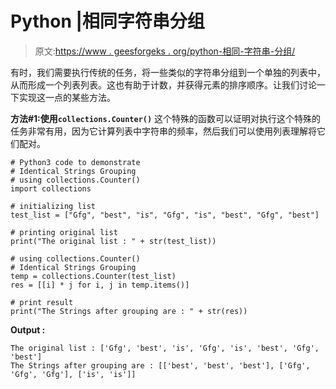 # Python |相同字符串分组

> 原文:[https://www . geesforgeks . org/python-相同-字符串-分组/](https://www.geeksforgeeks.org/python-identical-strings-grouping/)

有时，我们需要执行传统的任务，将一些类似的字符串分组到一个单独的列表中，从而形成一个列表列表。这也有助于计数，并获得元素的排序顺序。让我们讨论一下实现这一点的某些方法。

**方法#1:使用`collections.Counter()`**
这个特殊的函数可以证明对执行这个特殊的任务非常有用，因为它计算列表中字符串的频率，然后我们可以使用列表理解将它们配对。

```
# Python3 code to demonstrate
# Identical Strings Grouping 
# using collections.Counter()
import collections

# initializing list 
test_list = ["Gfg", "best", "is", "Gfg", "is", "best", "Gfg", "best"]

# printing original list 
print("The original list : " + str(test_list))

# using collections.Counter()
# Identical Strings Grouping
temp = collections.Counter(test_list)
res = [[i] * j for i, j in temp.items()]

# print result
print("The Strings after grouping are : " + str(res))
```

**Output :**

```
The original list : ['Gfg', 'best', 'is', 'Gfg', 'is', 'best', 'Gfg', 'best']
The Strings after grouping are : [['best', 'best', 'best'], ['Gfg', 'Gfg', 'Gfg'], ['is', 'is']]

```